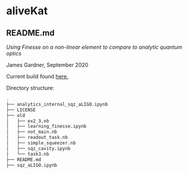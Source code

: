 # aliveKat
## README.md
*Using Finesse on a non-linear element to compare to analytic quantum optics*

James Gardner, September 2020

Current build found [here.](https://github.com/daccordeon/aliveKat)

Directory structure:
```bash
.
├── analytics_internal_sqz_aLIGO.ipynb
├── LICENSE
├── old
│   ├── ex2_3.nb
│   ├── learning_finesse.ipynb
│   ├── not_main.nb
│   ├── readout_task.nb
│   ├── simple_squeezer.nb
│   ├── sqz_cavity.ipynb
│   └── task3.nb
├── README.md
├── sqz_aLIGO.ipynb
```

[//]: # (tree -I '*.pdf|*.png')

